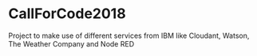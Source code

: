 # CallForCode2018
Project to make use of different services from IBM like Cloudant, Watson, The Weather Company and Node RED
